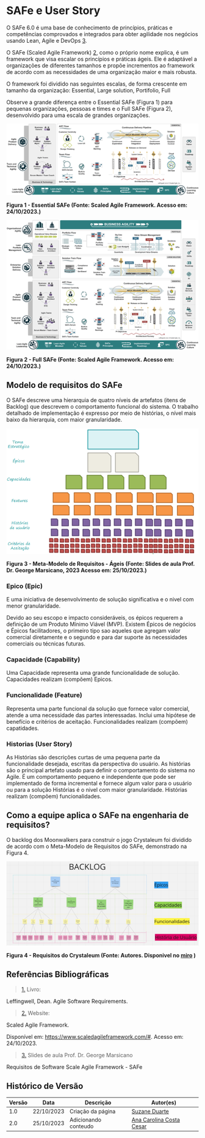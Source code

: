 # SAFe e User Story
O SAFe 6.0 é uma base de conhecimento de princípios, práticas e competências comprovados e integrados para obter agilidade nos negócios usando Lean, Agile e DevOps  [3](#referências-bibliográficas).  

O SAFe (Scaled Agile Framework) [2](#referências-bibliográficas), como o próprio nome explica, é um framework que visa escalar os princípios e práticas ágeis. Ele é adaptável a organizações de diferentes tamanhos e propõe incrementos ao framework de acordo com as necessidades de uma organização maior e mais robusta. 

O framework foi dividido nas seguintes escalas, de forma crescente em tamanho da organização:
Essential, Large solution, Portifolio, Full 

Observe a grande diferença entre o Essential SAFe (Figura 1) para pequenas organizações, pessoas e times e o Full SAFe (Figura 2), desenvolvido para uma escala de grandes organizações.

![Essential SAFe](../assets/images/safe-essential.png)

**Figura 1 - Essential SAFe (Fonte: Scaled Agile Framework. Acesso em: 24/10/2023.)**

![Full SAFe](../assets/images/safe-Full.png)

**Figura 2 - Full SAFe (Fonte: Scaled Agile Framework. Acesso em: 24/10/2023.)**


## Modelo de requisitos do SAFe
O SAFe descreve uma hierarquia de quatro níveis de artefatos (itens de Backlog)  que
descrevem o comportamento funcional do sistema. O trabalho detalhado de implementação é expresso por meio de histórias, o nível mais baixo da hierarquia, com maior granularidade.

![Meta-Modelo de Requisitos](../assets/images/Backlog-exemplo.png)

**Figura 3 - Meta-Modelo de Requisitos - Ágeis (Fonte: Slides de aula Prof. Dr. George Marsicano, 2023 Acesso em: 25/10/2023.)**

### Epico (Epic)
E uma iniciativa de desenvolvimento de solução
significativa e o nivel com menor granularidade.

Devido ao seu escopo e impacto consideráveis, os
épicos requerem a definição de um Produto Mínimo
Viável (MVP). Existem Épicos de negócios e Épicos facilitadores, o primeiro tipo sao aqueles que agregam valor comercial
diretamente e o segundo e para dar suporte às necessidades comerciais ou
técnicas futuras.

### Capacidade (Capability)
Uma Capacidade representa uma grande funcionalidade de solução. Capacidades realizam (compõem) Epicos.

### Funcionalidade (Feature)
Representa uma parte funcional da solução que fornece valor comercial, atende a uma necessidade das partes interessadas. Inclui uma hipótese de
benefício e critérios de aceitação.
Funcionalidades realizam (compõem) capatidades.

### Historias (User Story)
As Histórias são descrições curtas de uma pequena parte da funcionalidade desejada, escritas da perspectiva do usuário. As histórias são o principal artefato usado
para definir o comportamento do sistema no Agile.
É um comportamento pequeno e independente que pode ser
implementado de forma incremental e fornece algum valor para o
usuário ou para a solução
Histórias é o nivel com maior granularidade.
Histórias realizam (compõem) funcionalidades.


## Como a equipe aplica o SAFe na engenharia de requisitos?

O backlog dos Moonwalkers para construir o jogo Crystaleum foi dividido de acordo com o Meta-Modelo de Requisitos do SAFe, demonstrado na Figura 4.

![Requisitos do Crystaleum](../assets/images/Backlog.png)

**Figura 4 - Requisitos do Crystaleum (Fonte: Autores. Disponivel no [miro](https://miro.com/app/board/uXjVNZqImbk=/) )**

## Referências Bibliográficas

> <a id="l1" href="#anchor_1">1.</a> Livro:

Leffingwell, Dean. Agile Software Requirements.
>
> <a id="l2" href="#anchor_2">2.</a> Website:

Scaled Agile Framework. 

Disponível em: https://www.scaledagileframework.com/#.   Acesso em: 24/10/2023.

> <a id="l3" href="#anchor_3">3.</a> Slides de aula Prof. Dr. George Marsicano

Requisitos de
Software
Scale Agile Framework - SAFe

## Histórico de Versão

| Versão | Data       | Descrição         | Autor(es)                                        |
| ------ | ---------- | ----------------- | ------------------------------------------------ |
| 1.0    | 22/10/2023 | Criação da página | [Suzane Duarte](https://github.com/suzaneduarte) |
| 2.0    | 25/10/2023 | Adicionando conteudo | [Ana Carolina Costa Cesar](https://github.com/CarolCoCe) |
